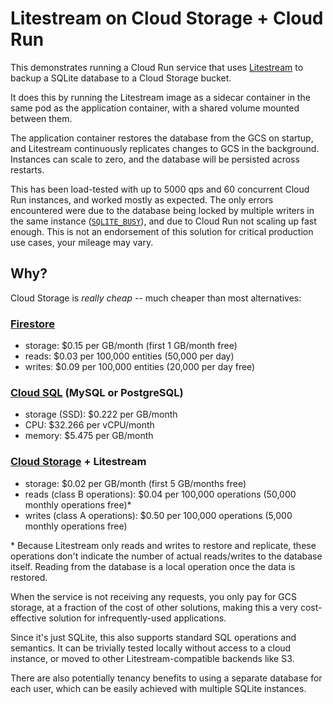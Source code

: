 # Litestream on Cloud Storage + Cloud Run

This demonstrates running a Cloud Run service that uses [Litestream](https://litestream.io) to backup a SQLite database to a Cloud Storage bucket.

It does this by running the Litestream image as a sidecar container in the same pod as the application container, with a shared volume mounted between them.

The application container restores the database from the GCS on startup, and Litestream continuously replicates changes to GCS in the background. Instances can scale to zero, and the database will be persisted across restarts.

This has been load-tested with up to 5000 qps and 60 concurrent Cloud Run instances, and worked mostly as expected. The only errors encountered were due to the database being locked by multiple writers in the same instance ([`SQLITE_BUSY`](https://www.sqlite.org/rescode.html#busy)), and due to Cloud Run not scaling up fast enough. This is not an endorsement of this solution for critical production use cases, your mileage may vary.

## Why?

Cloud Storage is _really cheap_ -- much cheaper than most alternatives:

### [Firestore](https://cloud.google.com/datastore/pricing#regional_location_pricing)

- storage: $0.15 per GB/month (first 1 GB/month free)
- reads: $0.03 per 100,000 entities (50,000 per day)
- writes: $0.09 per 100,000 entities (20,000 per day free)

### [Cloud SQL](https://cloud.google.com/sql/pricing) (MySQL or PostgreSQL)

- storage (SSD): $0.222 per GB/month
- CPU: $32.266 per vCPU/month
- memory: $5.475 per GB/month

### [Cloud Storage](https://cloud.google.com/storage/pricing) + Litestream

- storage: $0.02 per GB/month (first 5 GB/months free)
- reads (class B operations): $0.04 per 100,000 operations (50,000 monthly operations free)\*
- writes (class A operations): $0.50 per 100,000 operations (5,000 monthly operations free)

\* Because Litestream only reads and writes to restore and replicate, these operations don't indicate the number of actual reads/writes to the database itself. Reading from the database is a local operation once the data is restored.

When the service is not receiving any requests, you only pay for GCS storage, at a fraction of the cost of other solutions, making this a very cost-effective solution for infrequently-used applications.

Since it's just SQLite, this also supports standard SQL operations and semantics. It can be trivially tested locally without access to a cloud instance, or moved to other Litestream-compatible backends like S3.

There are also potentially tenancy benefits to using a separate database for each user, which can be easily achieved with multiple SQLite instances.
